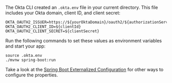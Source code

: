 The Okta CLI created an `.okta.env` file in your current directory. This file includes your Okta domain, client ID, and client secret:

```properties
OKTA_OAUTH2_ISSUER=https://${yourOktaDomain}/oauth2/${authorizationServerId}
OKTA_OAUTH2_CLIENT_ID=${clientId}
OKTA_OAUTH2_CLIENT_SECRET=${clientSecret}
```

Run the following commands to set these values as environment variables and start your app:

```shell
source .okta.env
./mvnw spring-boot:run
```

<!-- todo: add Windows instructions with WSL -->

<!--
If you're using the [default Custom Authorization Server](/docs/concepts/auth-servers/#default-custom-authorization-server), replace `${authorizationServerId}` with `default`. If you're using another [Custom Authorization Server](/docs/concepts/auth-servers/#custom-authorization-server), set `${authorizationServerId}` to the custom Authorization Server ID.
-->

Take a look at the [Spring Boot Externalized Configuration](https://docs.spring.io/spring-boot/docs/current/reference/html/features.html#features.external-config) for other ways to configure the properties.
